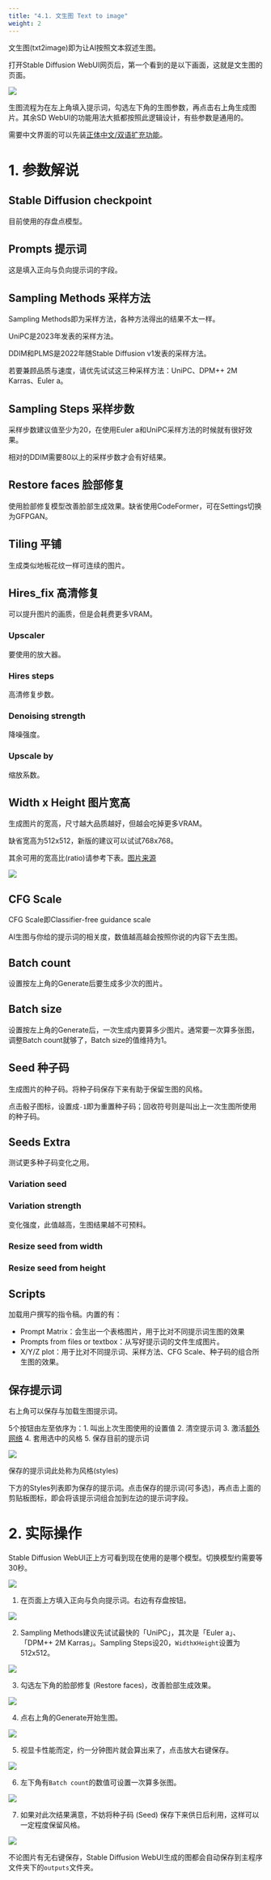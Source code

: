 ```yaml
---
title: "4.1. 文生图 Text to image"
weight: 2
---
```


文生图(txt2image)即为让AI按照文本叙述生图。

打开Stable Diffusion WebUI网页后，第一个看到的是以下画面，这就是文生图的页面。

![](../../../images/text-to-image-1.webp)

生图流程为在左上角填入提示词，勾选左下角的生图参数，再点击右上角生成图片。其余SD WebUI的功能用法大抵都按照此逻辑设计，有些参数是通用的。

需要中文界面的可以先装[正体中文/双语扩充功能](../extensions/localizations/)。


# 1. 参数解说

## Stable Diffusion checkpoint

目前使用的存盘点模型。


## Prompts 提示词

这是填入正向与负向提示词的字段。


## Sampling Methods 采样方法

Sampling Methods即为采样方法，各种方法得出的结果不太一样。

UniPC是2023年发表的采样方法。

DDIM和PLMS是2022年随Stable Diffusion v1发表的采样方法。

若要兼顾品质与速度，请优先试试这三种采样方法：UniPC、DPM++ 2M Karras、Euler a。


## Sampling Steps 采样步数

采样步数建议值至少为20，在使用Euler a和UniPC采样方法的时候就有很好效果。

相对的DDIM需要80以上的采样步数才会有好结果。


## Restore faces 脸部修复

使用脸部修复模型改善脸部生成效果。缺省使用CodeFormer，可在Settings切换为GFPGAN。


## Tiling 平铺

生成类似地板花纹一样可连续的图片。


## Hires_fix 高清修复

可以提升图片的画质，但是会耗费更多VRAM。

### Upscaler

要使用的放大器。

### Hires steps

高清修复步数。

### Denoising strength

降噪强度。

### Upscale by

缩放系数。

## Width x Height 图片宽高

生成图片的宽高，尺寸越大品质越好，但越会吃掉更多VRAM。

缺省宽高为512x512，新版的建议可以试试768x768。

其余可用的宽高比(ratio)请参考下表。[图片来源](https://github.com/AUTOMATIC1111/stable-diffusion-webui/discussions/1025#discussioncomment-3727588)

![](../../../images/text-to-image-2.webp)


## CFG Scale

CFG Scale即Classifier-free guidance scale

AI生图与你给的提示词的相关度，数值越高越会按照你说的内容下去生图。


## Batch count

设置按左上角的Generate后要生成多少次的图片。


## Batch size

设置按左上角的Generate后，一次生成内要算多少图片。通常要一次算多张图，调整Batch count就够了，Batch size的值维持为1。


## Seed 种子码

生成图片的种子码。将种子码保存下来有助于保留生图的风格。

点击骰子图标，设置成`-1`即为重置种子码；回收符号则是叫出上一次生图所使用的种子码。

## Seeds Extra

测试更多种子码变化之用。

### Variation seed

### Variation strength

变化强度，此值越高，生图结果越不可预料。

### Resize seed from width

### Resize seed from height


## Scripts

加载用户撰写的指令稿。内置的有：

- Prompt Matrix：会生出一个表格图片，用于比对不同提示词生图的效果
- Prompts from files or textbox：从写好提示词的文件生成图片。
- X/Y/Z plot：用于比对不同提示词、采样方法、CFG Scale、种子码的组合所生图的效果。


## 保存提示词

右上角可以保存与加载生图提示词。

5个按钮由左至依序为：1. 叫出上次生图使用的设置值 2. 清空提示词 3. 激活[额外网络](../features/extra-networks/) 4. 套用选中的风格 5. 保存目前的提示词

![](../../../images/text-to-image-3.webp)


保存的提示词此处称为风格(styles)

下方的Styles列表即为保存的提示词。点击保存的提示词(可多选)，再点击上面的剪贴板图标，即会将该提示词组合加到左边的提示词字段。


# 2. 实际操作

Stable Diffusion WebUI正上方可看到现在使用的是哪个模型。切换模型约需要等30秒。

![](../../../images/text-to-image-4.webp)

1. 在页面上方填入正向与负向提示词。右边有存盘按钮。

![](../../../images/text-to-image-5.webp)

2. Sampling Methods建议先试试最快的「UniPC」，其次是「Euler a」、「DPM++ 2M Karras」。Sampling Steps设20，`Width`x`Height`设置为512x512。

![](../../../images/text-to-image-6.webp)

3. 勾选左下角的脸部修复 (Restore faces)，改善脸部生成效果。

![](../../../images/text-to-image-7.webp)

4. 点右上角的Generate开始生图。

![](../../../images/text-to-image-8.webp)

5. 视显卡性能而定，约一分钟图片就会算出来了，点击放大右键保存。

![](../../../images/text-to-image-9.webp)

6. 左下角有`Batch count`的数值可设置一次算多张图。

![](../../../images/text-to-image-10.webp)

7. 如果对此次结果满意，不妨将种子码 (Seed) 保存下来供日后利用，这样可以一定程度保留风格。

![](../../../images/text-to-image-11.webp)

不论图片有无右键保存，Stable Diffusion WebUI生成的图都会自动保存到主程序文件夹下的`outputs`文件夹。
